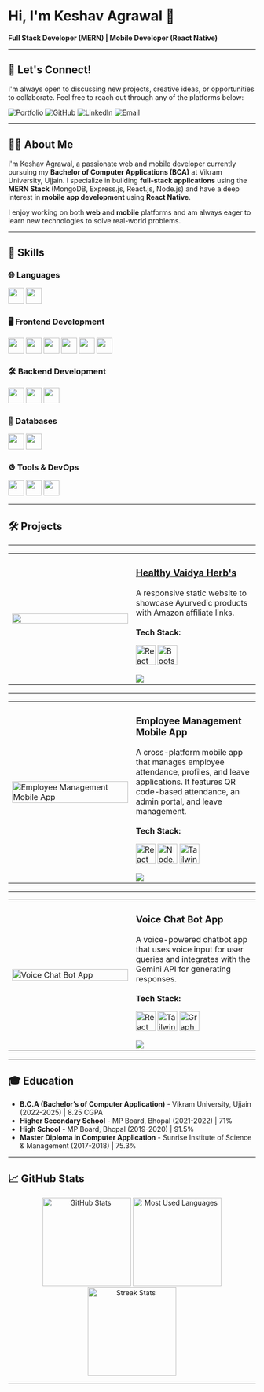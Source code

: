 # Hi, I'm Keshav Agrawal 👋

**Full Stack Developer (MERN) | Mobile Developer (React Native)**

---

## 🤝 Let's Connect!

I'm always open to discussing new projects, creative ideas, or opportunities to collaborate. Feel free to reach out through any of the platforms below:

[![Portfolio](https://img.shields.io/badge/Portfolio-%23000000.svg?style=for-the-badge&logo=firefox&logoColor=white)](https://keshavagrawal.netlify.app/)
[![GitHub](https://img.shields.io/badge/GitHub-%23000000.svg?style=for-the-badge&logo=github&logoColor=white)](https://github.com/keshavagrawal04)
[![LinkedIn](https://img.shields.io/badge/LinkedIn-%23000000.svg?style=for-the-badge&logo=linkedin&logoColor=white)](https://www.linkedin.com/in/keshavagrawal04/)
[![Email](https://img.shields.io/badge/Email-%23000000.svg?style=for-the-badge&logo=gmail&logoColor=white)](mailto:keshavagrawal1123@gmail.com)

---

## 👨‍💻 About Me

I'm Keshav Agrawal, a passionate web and mobile developer currently pursuing my **Bachelor of Computer Applications (BCA)** at Vikram University, Ujjain. I specialize in building **full-stack applications** using the **MERN Stack** (MongoDB, Express.js, React.js, Node.js) and have a deep interest in **mobile app development** using **React Native**.

I enjoy working on both **web** and **mobile** platforms and am always eager to learn new technologies to solve real-world problems.

---

## 🔧 Skills

### 🌐 Languages
<p>
  <img src="https://img.shields.io/badge/JavaScript-%23323330.svg?style=for-the-badge&logo=javascript&logoColor=%23F7DF1E" height="32" />
  <img src="https://img.shields.io/badge/TypeScript-%23007ACC.svg?style=for-the-badge&logo=typescript&logoColor=white" height="32" />
</p>

### 🖥️ Frontend Development
<p>
  <img src="https://img.shields.io/badge/React-%2361DAFB.svg?style=for-the-badge&logo=react&logoColor=black" height="32" />
  <img src="https://img.shields.io/badge/HTML5-%23E34F26.svg?style=for-the-badge&logo=html5&logoColor=white" height="32" />
  <img src="https://img.shields.io/badge/CSS3-%231572B6.svg?style=for-the-badge&logo=css3&logoColor=white" height="32" />
  <img src="https://img.shields.io/badge/Sass-%23CC6699.svg?style=for-the-badge&logo=sass&logoColor=white" height="32" />
  <img src="https://img.shields.io/badge/Bootstrap-%23563D7C.svg?style=for-the-badge&logo=bootstrap&logoColor=white" height="32" />
  <img src="https://img.shields.io/badge/TailwindCSS-%2338B2AC.svg?style=for-the-badge&logo=tailwind-css&logoColor=white" height="32" />
</p>

### 🛠️ Backend Development
<p>
  <img src="https://img.shields.io/badge/Node.js-%23339933.svg?style=for-the-badge&logo=nodedotjs&logoColor=white" height="32" />
  <img src="https://img.shields.io/badge/Express.js-%23000000.svg?style=for-the-badge&logo=express&logoColor=white" height="32" />
  <img src="https://img.shields.io/badge/NestJS-%23E0234E.svg?style=for-the-badge&logo=nestjs&logoColor=white" height="32" />
</p>

### 💾 Databases
<p>
  <img src="https://img.shields.io/badge/MongoDB-%2347A248.svg?style=for-the-badge&logo=mongodb&logoColor=white" height="32" />
  <img src="https://img.shields.io/badge/PostgreSQL-%23336791.svg?style=for-the-badge&logo=postgresql&logoColor=white" height="32" />
</p>

### ⚙️ Tools & DevOps
<p>
  <img src="https://img.shields.io/badge/Git-%23F05033.svg?style=for-the-badge&logo=git&logoColor=white" height="32" />
  <img src="https://img.shields.io/badge/GitHub-%23181717.svg?style=for-the-badge&logo=github&logoColor=white" height="32" />
  <img src="https://img.shields.io/badge/VSCode-%23007ACC.svg?style=for-the-badge&logo=visualstudiocode&logoColor=white" height="32" />
</p>

---

## 🛠 Projects

---

<table>
  <tr>
    <td width="50%">
      <img src="https://res.cloudinary.com/di5uhy426/image/upload/v1727578687/projects/adbvawxph5smei9c5u7l.png" width="100%" />
    </td>
    <td width="50%">
      <h3>
        <a href="https://www.healthyvaidyaherbs.com/" target="_blank">
          Healthy Vaidya Herb's
        </a>
      </h3>
      A responsive static website to showcase Ayurvedic products with Amazon affiliate links.
      <br/><br/>
      <strong>Tech Stack:</strong>
      <p>
        <img src="https://img.icons8.com/color/48/000000/react-native.png" alt="React" height="40" />
        <img src="https://img.icons8.com/color/48/000000/bootstrap.png" alt="Bootstrap" height="40" />
      </p>
      <a href="https://www.healthyvaidyaherbs.com/" target="_blank">
        <img src="https://img.shields.io/badge/Live%20Site-Visit%20Now-%23007ACC?style=for-the-badge&logo=googlechrome&logoColor=white" />
      </a>
    </td>
  </tr>
</table>

---

<table>
  <tr>
    <td width="50%">
      <img src="https://res.cloudinary.com/di5uhy426/image/upload/v1727579496/projects/lug8ibai4jtoczxghm6t.png" alt="Employee Management Mobile App" width="100%" />
    </td>
    <td width="50%">
      <h3>Employee Management Mobile App</h3>
      A cross-platform mobile app that manages employee attendance, profiles, and leave applications. It features QR code-based attendance, an admin portal, and leave management.
      <br/><br/>
      <strong>Tech Stack:</strong>
      <p>
        <img src="https://img.icons8.com/color/48/000000/react-native.png" alt="React Native" height="40" />
        <img src="https://img.icons8.com/color/48/000000/nodejs.png" alt="Node.js" height="40" />
        <img src="https://img.icons8.com/color/48/000000/tailwindcss.png" alt="Tailwind CSS" height="40" />
      </p>
      <img src="https://img.shields.io/badge/App-Download%20on%20Android-%23A4C639?style=for-the-badge&logo=android&logoColor=white" />
    </td>
  </tr>
</table>

---

<table>
  <tr>
    <td width="50%">
      <img src="https://via.placeholder.com/600x300?text=Voice+Chat+Bot+App" alt="Voice Chat Bot App" width="100%" />
    </td>
    <td width="50%">
      <h3>Voice Chat Bot App</h3>
      A voice-powered chatbot app that uses voice input for user queries and integrates with the Gemini API for generating responses.
      <br/><br/>
      <strong>Tech Stack:</strong>
      <p>
        <img src="https://img.icons8.com/color/48/000000/react-native.png" alt="React Native" height="40" />
        <img src="https://img.icons8.com/color/48/000000/tailwindcss.png" alt="Tailwind CSS" height="40" />
        <img src="https://img.icons8.com/color/48/000000/graphql.png" alt="GraphQL API" height="40" />
      </p>
      <img src="https://img.shields.io/badge/App-Download%20on%20Android-%23A4C639?style=for-the-badge&logo=android&logoColor=white" />
    </td>
  </tr>
</table>

---


## 🎓 Education

- **B.C.A (Bachelor’s of Computer Application)** - Vikram University, Ujjain (2022-2025) | 8.25 CGPA
- **Higher Secondary School** - MP Board, Bhopal (2021-2022) | 71%
- **High School** - MP Board, Bhopal (2019-2020) | 91.5%
- **Master Diploma in Computer Application** - Sunrise Institute of Science & Management (2017-2018) | 75.3%

---

## 📈 GitHub Stats

<div align="center">
  <img src="https://github-readme-stats.vercel.app/api?username=keshavagrawal04&hide_title=false&hide_rank=true&show_icons=true&include_all_commits=true&count_private=true&disable_animations=false&theme=ocean_dark&locale=en&hide_border=false" height="180" alt="GitHub Stats" />
  <img src="https://github-readme-stats.vercel.app/api/top-langs?username=keshavagrawal04&locale=en&hide_title=false&layout=compact&card_width=320&langs_count=5&theme=ocean_dark&hide_border=false" height="180" alt="Most Used Languages" />
  <img src="https://streak-stats.demolab.com?user=keshavagrawal04&locale=en&mode=daily&theme=ocean_dark&hide_border=false&border_radius=5" height="180" alt="Streak Stats" />
</div>

---
